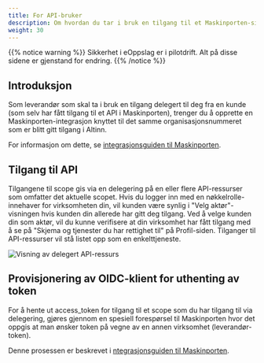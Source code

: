 ```yaml
---
title: For API-bruker
description: Om hvordan du tar i bruk en tilgang til et Maskinporten-sikret API gitt via en Altinn-delegering
weight: 30
---
```


{{% notice warning  %}}
Sikkerhet i eOppslag er i pilotdrift. Alt på disse sidene er gjenstand for endring. 
{{% /notice %}}

## Introduksjon

Som leverandør som skal ta i bruk en tilgang delegert til deg fra en kunde (som selv har fått tilgang til et API i Maskinporten), trenger du å opprette en Maskinporten-integrasjon knyttet til det samme organisasjonsnummeret som er blitt gitt tilgang i Altinn.

For informasjon om dette, se [integrasjonsguiden til Maskinporten](https://difi.github.io/felleslosninger/oidc_guide_maskinporten.html).

## Tilgang til API

Tilgangene til scope gis via en delegering på en eller flere API-ressurser som omfatter det aktuelle scopet. Hvis du logger inn med en nøkkelrolle-innehaver for virksomheten din, vil kunden være synlig i "Velg aktør"-visningen hvis kunden din allerede har gitt deg tilgang. Ved å velge kunden din som aktør, vil du kunne verifisere at din virksomhet har fått tilgang med å se på "Skjema og tjenester du har rettighet til" på Profil-siden. Tilganger til API-ressurser vil stå listet opp som en enkelttjeneste.

![Visning av delegert API-ressurs](/docs/images/guides/eoppslag/delegate-ds-02.png?width=800)

## Provisjonering av OIDC-klient for uthenting av token

For å hente ut access_token for tilgang til et scope som du har tilgang til via delegering, gjøres gjennom en spesiell forespørsel til Maskinporten hvor det oppgis at man ønsker token på vegne av en annen virksomhet (leverandør-token). 

Denne prosessen er beskrevet i [ntegrasjonsguiden til Maskinporten](https://difi.github.io/felleslosninger/oidc_guide_maskinporten.html).